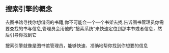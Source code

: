 ## 搜索引擎的概念

去图书馆寻找你想借阅的书籍,你不可能会一个一个书架去找,告诉图书管理员你需要查找的书与信息,管理员会用他的“搜索系统”来快速定位到那本书或者信息，然后引导你找到它

搜索引擎就像是图书馆管理员，能够快速、准确地帮你找到你想要的信息
